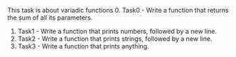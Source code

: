 This task is about variadic functions
0. Task0 - Write a function that returns the sum of all its parameters.
1. Task1 - Write a function that prints numbers, followed by a new line.
2. Task2 - Write a function that prints strings, followed by a new line.
3. Task3 - Write a function that prints anything.
